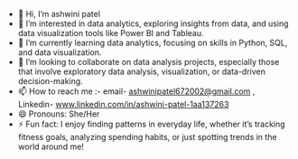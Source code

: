 - 👋 Hi, I’m ashwini patel
- 👀 I’m interested in data analytics, exploring insights from data, and using data visualization tools like Power BI and Tableau.
- 🌱 I’m currently learning data analytics, focusing on skills in Python, SQL, and data visualization.    
- 💞️ I’m looking to collaborate on data analysis projects, especially those that involve exploratory data analysis, visualization, or data-driven decision-making.  
- 📫 How to reach me :- email-  ashwinipatel672002@gmail.com , Linkedin- www.linkedin.com/in/ashwini-patel-1aa137263
- 😄 Pronouns: She/Her
- ⚡ Fun fact: I enjoy finding patterns in everyday life, whether it’s tracking fitness goals, analyzing spending habits, or just spotting trends in the world around me!

<!---
ashwini-patel6729/ashwini-patel6729 is a ✨ special ✨ repository because its `README.md` (this file) appears on your GitHub profile.
You can click the Preview link to take a look at your changes.
--->
